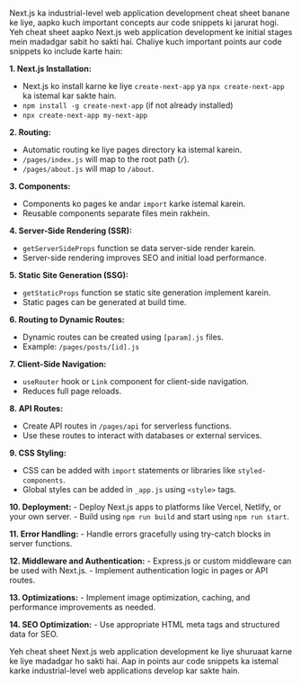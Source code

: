 Next.js ka industrial-level web application development cheat sheet banane ke liye, aapko kuch important concepts aur code snippets ki jarurat hogi. Yeh cheat sheet aapko Next.js web application development ke initial stages mein madadgar sabit ho sakti hai. Chaliye kuch important points aur code snippets ko include karte hain:

**1. Next.js Installation:**
   - Next.js ko install karne ke liye `create-next-app` ya `npx create-next-app` ka istemal kar sakte hain.
   - `npm install -g create-next-app` (if not already installed)
   - `npx create-next-app my-next-app`

**2. Routing:**
   - Automatic routing ke liye pages directory ka istemal karein.
   - `/pages/index.js` will map to the root path (`/`).
   - `/pages/about.js` will map to `/about`.

**3. Components:**
   - Components ko pages ke andar `import` karke istemal karein.
   - Reusable components separate files mein rakhein.

**4. Server-Side Rendering (SSR):**
   - `getServerSideProps` function se data server-side render karein.
   - Server-side rendering improves SEO and initial load performance.

**5. Static Site Generation (SSG):**
   - `getStaticProps` function se static site generation implement karein.
   - Static pages can be generated at build time.

**6. Routing to Dynamic Routes:**
   - Dynamic routes can be created using `[param].js` files.
   - Example: `/pages/posts/[id].js`

**7. Client-Side Navigation:**
   - `useRouter` hook or `Link` component for client-side navigation.
   - Reduces full page reloads.

**8. API Routes:**
   - Create API routes in `/pages/api` for serverless functions.
   - Use these routes to interact with databases or external services.

**9. CSS Styling:**
   - CSS can be added with `import` statements or libraries like `styled-components`.
   - Global styles can be added in `_app.js` using `<style>` tags.

**10. Deployment:**
    - Deploy Next.js apps to platforms like Vercel, Netlify, or your own server.
    - Build using `npm run build` and start using `npm run start`.

**11. Error Handling:**
    - Handle errors gracefully using try-catch blocks in server functions.

**12. Middleware and Authentication:**
    - Express.js or custom middleware can be used with Next.js.
    - Implement authentication logic in pages or API routes.

**13. Optimizations:**
    - Implement image optimization, caching, and performance improvements as needed.

**14. SEO Optimization:**
    - Use appropriate HTML meta tags and structured data for SEO.

Yeh cheat sheet Next.js web application development ke liye shuruaat karne ke liye madadgar ho sakti hai. Aap in points aur code snippets ka istemal karke industrial-level web applications develop kar sakte hain.